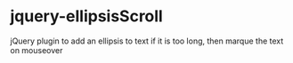 jquery-ellipsisScroll
=====================

jQuery plugin to add an ellipsis to text if it is too long, then marque the text on mouseover